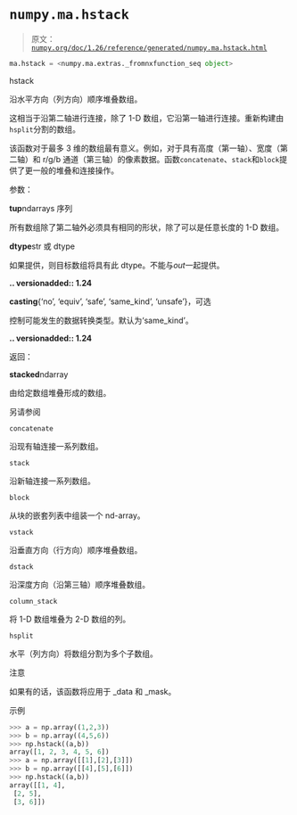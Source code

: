# `numpy.ma.hstack`

> 原文：[`numpy.org/doc/1.26/reference/generated/numpy.ma.hstack.html`](https://numpy.org/doc/1.26/reference/generated/numpy.ma.hstack.html)

```py
ma.hstack = <numpy.ma.extras._fromnxfunction_seq object>
```

hstack

沿水平方向（列方向）顺序堆叠数组。

这相当于沿第二轴进行连接，除了 1-D 数组，它沿第一轴进行连接。重新构建由`hsplit`分割的数组。

该函数对于最多 3 维的数组最有意义。例如，对于具有高度（第一轴）、宽度（第二轴）和 r/g/b 通道（第三轴）的像素数据。函数`concatenate`、`stack`和`block`提供了更一般的堆叠和连接操作。

参数：

**tup**ndarrays 序列

所有数组除了第二轴外必须具有相同的形状，除了可以是任意长度的 1-D 数组。

**dtype**str 或 dtype

如果提供，则目标数组将具有此 dtype。不能与*out*一起提供。

**.. versionadded:: 1.24**

**casting**{‘no’, ‘equiv’, ‘safe’, ‘same_kind’, ‘unsafe’}，可选

控制可能发生的数据转换类型。默认为‘same_kind’。

**.. versionadded:: 1.24**

返回：

**stacked**ndarray

由给定数组堆叠形成的数组。

另请参阅

`concatenate`

沿现有轴连接一系列数组。

`stack`

沿新轴连接一系列数组。

`block`

从块的嵌套列表中组装一个 nd-array。

`vstack`

沿垂直方向（行方向）顺序堆叠数组。

`dstack`

沿深度方向（沿第三轴）顺序堆叠数组。

`column_stack`

将 1-D 数组堆叠为 2-D 数组的列。

`hsplit`

水平（列方向）将数组分割为多个子数组。

注意

如果有的话，该函数将应用于 _data 和 _mask。

示例

```py
>>> a = np.array((1,2,3))
>>> b = np.array((4,5,6))
>>> np.hstack((a,b))
array([1, 2, 3, 4, 5, 6])
>>> a = np.array([[1],[2],[3]])
>>> b = np.array([[4],[5],[6]])
>>> np.hstack((a,b))
array([[1, 4],
 [2, 5],
 [3, 6]]) 
```
